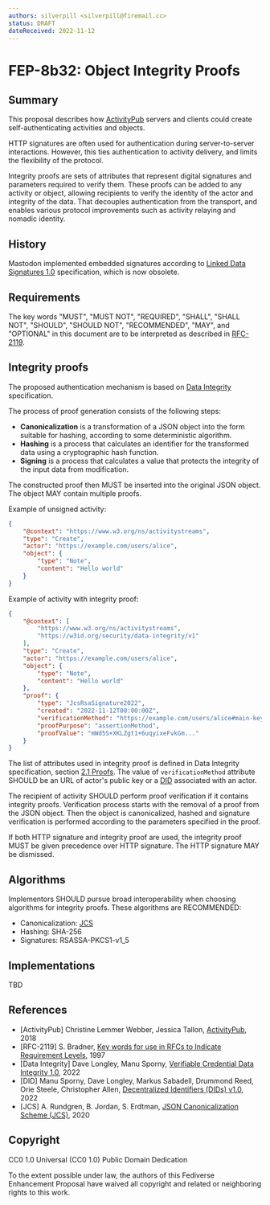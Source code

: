 ```yaml
---
authors: silverpill <silverpill@firemail.cc>
status: DRAFT
dateReceived: 2022-11-12
---
```

# FEP-8b32: Object Integrity Proofs

## Summary

This proposal describes how [ActivityPub](https://www.w3.org/TR/activitypub/) servers and clients could create self-authenticating activities and objects.

HTTP signatures are often used for authentication during server-to-server interactions. However, this ties authentication to activity delivery, and limits the flexibility of the protocol.

Integrity proofs are sets of attributes that represent digital signatures and parameters required to verify them. These proofs can be added to any activity or object, allowing recipients to verify the identity of the actor and integrity of the data. That decouples authentication from the transport, and enables various protocol improvements such as activity relaying and nomadic identity.

## History

Mastodon implemented embedded signatures according to [Linked Data Signatures 1.0](https://github.com/w3c-ccg/ld-signatures/) specification, which is now obsolete.

## Requirements

The key words "MUST", "MUST NOT", "REQUIRED", "SHALL", "SHALL NOT", "SHOULD", "SHOULD NOT", "RECOMMENDED", "MAY", and "OPTIONAL" in this document are to be interpreted as described in [RFC-2119](https://tools.ietf.org/html/rfc2119.html).

## Integrity proofs

The proposed authentication mechanism is based on [Data Integrity](https://w3c.github.io/vc-data-integrity/) specification.

The process of proof generation consists of the following steps:

- **Canonicalization** is a transformation of a JSON object into the form suitable for hashing, according to some deterministic algorithm.
- **Hashing** is a process that calculates an identifier for the transformed data using a cryptographic hash function.
- **Signing** is a process that calculates a value that protects the integrity of the input data from modification.

The constructed proof then MUST be inserted into the original JSON object. The object MAY contain multiple proofs.

Example of unsigned activity:

```json
{
    "@context": "https://www.w3.org/ns/activitystreams",
    "type": "Create",
    "actor": "https://example.com/users/alice",
    "object": {
        "type": "Note",
        "content": "Hello world"
    }
}
```

Example of activity with integrity proof:

```json
{
    "@context": [
        "https://www.w3.org/ns/activitystreams",
        "https://w3id.org/security/data-integrity/v1"
    ],
    "type": "Create",
    "actor": "https://example.com/users/alice",
    "object": {
        "type": "Note",
        "content": "Hello world"
    },
    "proof": {
        "type": "JcsRsaSignature2022",
        "created": "2022-11-12T00:00:00Z",
        "verificationMethod": "https://example.com/users/alice#main-key",
        "proofPurpose": "assertionMethod",
        "proofValue": "mWd5S+XKLZgt1+6uqyixeFvkGm..."
    }
}
```

The list of attributes used in integrity proof is defined in Data Integrity specification, section [2.1 Proofs](https://w3c.github.io/vc-data-integrity/#proofs). The value of `verificationMethod` attribute SHOULD be an URL of actor's public key or a [DID](https://www.w3.org/TR/did-core/) associated with an actor.

The recipient of activity SHOULD perform proof verification if it contains integrity proofs. Verification process starts with the removal of a proof from the JSON object. Then the object is canonicalized, hashed and signature verification is performed according to the parameters specified in the proof.

If both HTTP signature and integrity proof are used, the integrity proof MUST be given precedence over HTTP signature. The HTTP signature MAY be dismissed.

## Algorithms

Implementors SHOULD pursue broad interoperability when choosing algorithms for integrity proofs. These algorithms are RECOMMENDED:

- Canonicalization: [JCS](https://www.rfc-editor.org/rfc/rfc8785)
- Hashing: SHA-256
- Signatures: RSASSA-PKCS1-v1_5

## Implementations

TBD

## References

- [ActivityPub] Christine Lemmer Webber, Jessica Tallon, [ActivityPub](https://www.w3.org/TR/activitypub/), 2018
- [RFC-2119] S. Bradner, [Key words for use in RFCs to Indicate Requirement Levels](https://tools.ietf.org/html/rfc2119.html), 1997
- [Data Integrity] Dave Longley, Manu Sporny, [Verifiable Credential Data Integrity 1.0](https://w3c.github.io/vc-data-integrity/), 2022
- [DID] Manu Sporny, Dave Longley, Markus Sabadell, Drummond Reed, Orie Steele, Christopher Allen, [Decentralized Identifiers (DIDs) v1.0](https://www.w3.org/TR/did-core/), 2022
- [JCS] A. Rundgren, B. Jordan, S. Erdtman, [JSON Canonicalization Scheme (JCS)](https://www.rfc-editor.org/rfc/rfc8785), 2020

## Copyright

CC0 1.0 Universal (CC0 1.0) Public Domain Dedication

To the extent possible under law, the authors of this Fediverse Enhancement Proposal have waived all copyright and related or neighboring rights to this work.
